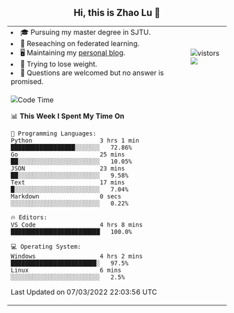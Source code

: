 <h2 align="center"> Hi, this is Zhao Lu 👋</h2>

<table style="overflow:hidden;">
    <tr> 
        <td>
            <li>🎓 Pursuing my master degree in SJTU.</li>
            <li>🌱 Reseaching on federated learning.</li>
            <li>🖥️ Maintaining my <a href="https://ifarewell.xyz">personal blog</a>.</li>
            <li>💪 Trying to lose weight.</li>
            <li>💬 Questions are welcomed but no answer is promised.</li> 
        </td>
        <td>
            <img src="https://visitor-badge.glitch.me/badge?page_id=ifarewell" alt="vistors" />
        <br>
          <img src="https://github-readme-stats.vercel.app/api?username=ifarewell&theme=graywhite&hide=prs,contribs&show_icons=true&hide_border=true&icon_color=CE1D2D&text_color=718096&bg_color=ffffff&hide_title=true" />
        </td>
    </tr>
    <tr>
        <td colspan="2">
            
<!--START_SECTION:waka-->
![Code Time](http://img.shields.io/badge/Code%20Time-104%20hrs%2016%20mins-blue)

📊 **This Week I Spent My Time On** 

```text
💬 Programming Languages: 
Python                   3 hrs 1 min         ██████████████████░░░░░░░   72.86% 
Go                       25 mins             ██░░░░░░░░░░░░░░░░░░░░░░░   10.05% 
JSON                     23 mins             ██░░░░░░░░░░░░░░░░░░░░░░░   9.58% 
Text                     17 mins             █░░░░░░░░░░░░░░░░░░░░░░░░   7.04% 
Markdown                 0 secs              ░░░░░░░░░░░░░░░░░░░░░░░░░   0.22%

🔥 Editors: 
VS Code                  4 hrs 8 mins        █████████████████████████   100.0%

💻 Operating System: 
Windows                  4 hrs 2 mins        ████████████████████████░   97.5% 
Linux                    6 mins              ░░░░░░░░░░░░░░░░░░░░░░░░░   2.5%

```


 Last Updated on 07/03/2022 22:03:56 UTC
<!--END_SECTION:waka-->
            
</td></tr>
</table>

